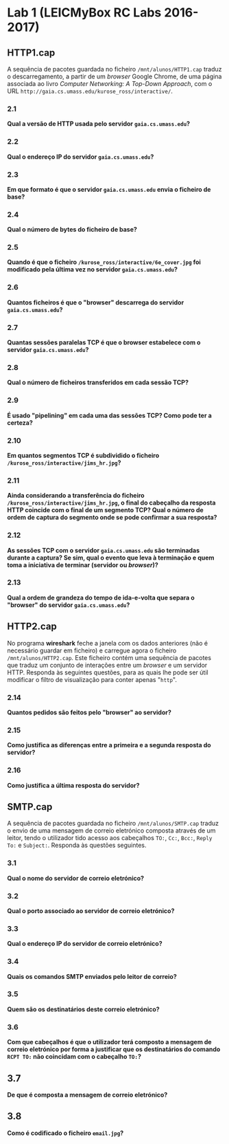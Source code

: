 # Lab 1 (LEICMyBox RC Labs 2016-2017)

## HTTP1.cap

A sequência de pacotes guardada no ficheiro `/mnt/alunos/HTTP1.cap` traduz o
descarregamento, a partir de um _browser_ Google Chrome, de uma página associada
ao livro _Computer Networking: A Top-Down Approach_, com o URL
`http://gaia.cs.umass.edu/kurose_ross/interactive/`.

### 2.1

**Qual a versão de HTTP usada pelo servidor `gaia.cs.umass.edu`?**

### 2.2

**Qual o endereço IP do servidor `gaia.cs.umass.edu`?**

### 2.3

**Em que formato é que o servidor `gaia.cs.umass.edu` envia o ficheiro de base?**

### 2.4

**Qual o número de bytes do ficheiro de base?**

### 2.5

**Quando é que o ficheiro `/kurose_ross/interactive/6e_cover.jpg` foi modificado
pela última vez no servidor `gaia.cs.umass.edu`?**

### 2.6

**Quantos ficheiros é que o "browser" descarrega do servidor `gaia.cs.umass.edu`?**

### 2.7

**Quantas sessões paralelas TCP é que o browser estabelece com o servidor `gaia.cs.umass.edu`?**

### 2.8

**Qual o número de ficheiros transferidos em cada sessão TCP?**

### 2.9

**É usado "pipelining" em cada uma das sessões TCP? Como pode ter a certeza?**

### 2.10

**Em quantos segmentos TCP é subdividido o ficheiro `/kurose_ross/interactive/jims_hr.jpg`?**

### 2.11

**Ainda considerando a transferência do ficheiro `/kurose_ross/interactive/jims_hr.jpg`,
o final do cabeçalho da resposta HTTP coincide com o final de um segmento TCP?
Qual o número de ordem de captura do segmento onde se pode confirmar a sua resposta?**

### 2.12

**As sessões TCP com o servidor `gaia.cs.umass.edu` são terminadas durante a captura?
Se sim, qual o evento que leva à terminação e quem toma a iniciativa de terminar
(servidor ou _browser_)?**

### 2.13

**Qual a ordem de grandeza do tempo de ida-e-volta que separa o "browser" do
servidor `gaia.cs.umass.edu`?**

## HTTP2.cap

No programa **wireshark** feche a janela com os dados anteriores (não é necessário guardar em ficheiro)
e carregue agora o ficheiro `/mnt/alunos/HTTP2.cap`.
Este ficheiro contém uma sequência de pacotes que traduz um conjunto de interações entre
um _browser_ e um servidor HTTP.
Responda às seguintes questões, para as quais lhe pode ser útil modificar o filtro
de visualização para conter apenas "`http`".

### 2.14

**Quantos pedidos são feitos pelo "browser" ao servidor?**

### 2.15

**Como justifica as diferenças entre a primeira e a segunda resposta do servidor?**

### 2.16

**Como justifica a última resposta do servidor?**

## SMTP.cap

A sequência de pacotes guardada no ficheiro `/mnt/alunos/SMTP.cap` traduz o envio de
uma mensagem de correio eletrónico composta através de um leitor, tendo o utilizador
tido acesso aos cabeçalhos `TO:`, `Cc:`, `Bcc:`, `Reply To:` e `Subject:`.
Responda às questões seguintes.

### 3.1

**Qual o nome do servidor de correio eletrónico?**

### 3.2

**Qual o porto associado ao servidor de correio eletrónico?**

### 3.3

**Qual o endereço IP do servidor de correio eletrónico?**

### 3.4

**Quais os comandos SMTP enviados pelo leitor de correio?**

### 3.5

**Quem são os destinatários deste correio eletrónico?**

### 3.6

**Com que cabeçalhos é que o utilizador terá composto a mensagem de correio eletrónico
por forma a justificar que os destinatários do comando `RCPT TO:` não coincidam
com o cabeçalho `TO:`?**

## 3.7

**De que é composta a mensagem de correio eletrónico?**

## 3.8

**Como é codificado o ficheiro `email.jpg`?**
